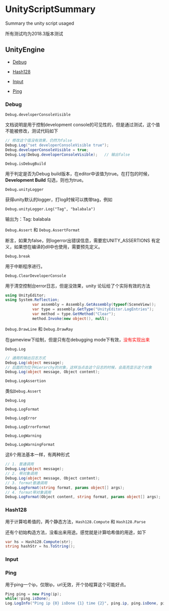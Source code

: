 # UnityScriptSummary
Summary the unity script usaged

所有测试均为2018.3版本测试

## UnityEngine

* [Debug](#Debug)

* [Hash128](#Hash128)

* [Input](#Input)

* [Ping](#Ping)






































































### Debug

`Debug.developerConsoleVisible` 

文档说明是用于控制development console的可见性的，但是通过测试，这个值不能被修改，测试代码如下

```c#
// 修改这个值没有效果，仍然为false
Debug.Log("set developerConsoleVisible true");
Debug.developerConsoleVisible = true;
Debug.Log(Debug.developerConsoleVisible);	// 输出false
```

`Debug.isDebugBuild`

用于判定是否为Debug build版本，在editor中该值为true。在打包的时候，**Development Build** 勾选，则也为true。

`Debug.unityLogger` 

获得unity默认的logger，打log时候可以携带tag，例如

`Debug.unityLogger.Log("Tag", "balabala")`

输出为：Tag: balabala

`Debug.Assert` 和 `Debug.AssertFormat`

断言，如果为false，则logerror出错误信息，需要宏UNITY_ASSERTIONS 有定义，如果想在编译的dll中也使用，需要预先定义。

`Debug.break`

用于中断程序进行。

`Debug.ClearDeveloperConsole`

用于清空控制台error日志，但是没效果，unity 论坛给了个实际有效的方法

```c#
using UnityEditor;
using System.Reflection;
			var assembly = Assembly.GetAssembly(typeof(SceneView));
            var type = assembly.GetType("UnityEditor.LogEntries");
            var method = type.GetMethod("Clear");
            method.Invoke(new object(), null);
```

`Debug.DrawLine` 和 `Debug.DrawRay` 

在gameview下绘制，但是只有在debugging mode下有效，<font color="red">没有实现出来</font>

`Debug.Log`

```c#
// 通用的输出日志方式
Debug.Log(object message);
// 后面的为位于Hierarchy的对象，这样当点击这个日志的时候，会高亮显示这个对象
Debug.Log(object message, Object content);
```

`Debug.LogAssertion`

类似`Debug.Assert`

`Debug.Log`

`Debug.LogFormat`

`Debug.LogError`

`Debug.LogErrorFormat`

`Debug.LogWarning`

`Debug.LogWarningFormat`

这6个用法基本一样，有两种形式

```c#
// 1. 普通调用
Debug.Log(object message);
// 2. 带对象调用
Debug.Log(object message, Object content);
// 3. format普通调用
Debug.LogFormat(string format, params object[] args);
// 4. format带对象调用
Debug.LogFormat(Object content, string format, params object[] args);
```



### Hash128

用于计算哈希值的，两个静态方法，`Hash128.Compute` 和 `Hash128.Parse`

还有个初始构造方法，没看出来用途。感觉就是计算哈希值的用途，如下

```c#
var hs = Hash128.Compute(str);
string hashStr = hs.ToString();
```



### Input





### Ping

用于ping一个ip，仅限ip，url无效，开个协程算这个可能好点。

```c#
Ping ping = new Ping(ip);
while(!ping.isDone);
Log.LogInfo("Ping ip {0} isDone {1} time {2}", ping.ip, ping.isDone, ping.time);
```

